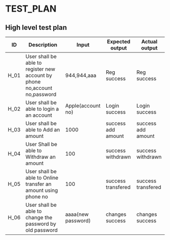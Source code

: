 # TEST_PLAN
## High level test plan
|ID   	  |Description                                                                 |Input               	|Expected output     	|Actual output      	|
|-------	|----------------------------------------------------------------------------|---------------------	|-------------------	|---------------------|
|H_01   	|User shall be able to register new account by phone no,account no,password  |944,944,aaa   	      |Reg success   	      |Reg success          |
|H_02   	|User shall be able to login a an account                         	         |Apple(account no)   	|Login success   	    |Login success        |
|H_03   	|User shall be able to Add an amount              	                         |1000                	|success add amount  	|success add amount   |
|H_04   	|User Shall be able to Withdraw an amount   	                               |100                  	|success withdrawn   	|success withdrawn    |
|H_05   	|User shall be able to Online transfer an amount using phone no              |100                  	|success transfered  	|success transfered   |
|H_06   	|User shall be able to change the password	by old password                  |aaaa(new password)   	|changes success     	|changes success    	|
